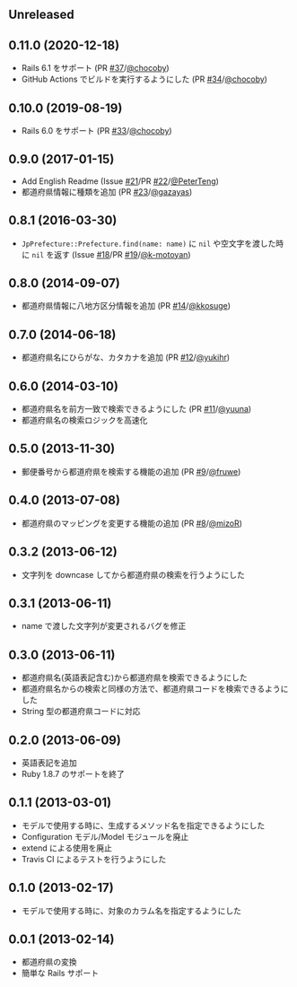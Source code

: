 ## Unreleased

## 0.11.0 (2020-12-18)

* Rails 6.1 をサポート (PR [#37](https://github.com/chocoby/jp_prefecture/pull/37)/[@chocoby](https://github.com/chocoby))
* GitHub Actions でビルドを実行するようにした (PR [#34](https://github.com/chocoby/jp_prefecture/pull/34)/[@chocoby](https://github.com/chocoby))

## 0.10.0 (2019-08-19)

* Rails 6.0 をサポート (PR [#33](https://github.com/chocoby/jp_prefecture/pull/33)/[@chocoby](https://github.com/chocoby))

## 0.9.0 (2017-01-15)

* Add English Readme (Issue [#21](https://github.com/chocoby/jp_prefecture/issues/21)/PR [#22](https://github.com/chocoby/jp_prefecture/pull/22)/[@PeterTeng](https://github.com/PeterTeng))
* 都道府県情報に種類を追加 (PR [#23](https://github.com/chocoby/jp_prefecture/pull/23)/[@gazayas](https://github.com/gazayas))

## 0.8.1 (2016-03-30)

* `JpPrefecture::Prefecture.find(name: name)` に `nil` や空文字を渡した時に `nil` を返す (Issue [#18](https://github.com/chocoby/jp_prefecture/issues/18)/PR [#19](https://github.com/chocoby/jp_prefecture/pull/19)/[@k-motoyan](https://github.com/k-motoyan))

## 0.8.0 (2014-09-07)

* 都道府県情報に八地方区分情報を追加 (PR [#14](https://github.com/chocoby/jp_prefecture/pull/14)/[@kkosuge](https://github.com/kkosuge))

## 0.7.0 (2014-06-18)

* 都道府県名にひらがな、カタカナを追加 (PR [#12](https://github.com/chocoby/jp_prefecture/pull/12)/[@yukihr](https://github.com/yukihr))

## 0.6.0 (2014-03-10)

* 都道府県名を前方一致で検索できるようにした (PR [#11](https://github.com/chocoby/jp_prefecture/pull/11)/[@yuuna](https://github.com/yuuna))
* 都道府県名の検索ロジックを高速化

## 0.5.0 (2013-11-30)

* 郵便番号から都道府県を検索する機能の追加 (PR [#9](https://github.com/chocoby/jp_prefecture/pull/9)/[@fruwe](https://github.com/fruwe))

## 0.4.0 (2013-07-08)

* 都道府県のマッピングを変更する機能の追加 (PR [#8](https://github.com/chocoby/jp_prefecture/pull/8)/[@mizoR](https://github.com/mizoR))

## 0.3.2 (2013-06-12)

* 文字列を downcase してから都道府県の検索を行うようにした

## 0.3.1 (2013-06-11)

* name で渡した文字列が変更されるバグを修正

## 0.3.0 (2013-06-11)

* 都道府県名(英語表記含む)から都道府県を検索できるようにした
* 都道府県名からの検索と同様の方法で、都道府県コードを検索できるようにした
* String 型の都道府県コードに対応

## 0.2.0 (2013-06-09)

* 英語表記を追加
* Ruby 1.8.7 のサポートを終了

## 0.1.1 (2013-03-01)

* モデルで使用する時に、生成するメソッド名を指定できるようにした
* Configuration モデル/Model モジュールを廃止
* extend による使用を廃止
* Travis CI によるテストを行うようにした

## 0.1.0 (2013-02-17)

* モデルで使用する時に、対象のカラム名を指定するようにした

## 0.0.1 (2013-02-14)

* 都道府県の変換
* 簡単な Rails サポート
